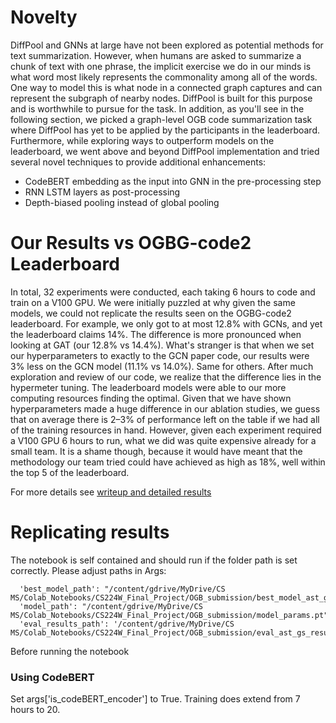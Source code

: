 # Novelty
DiffPool and GNNs at large have not been explored as potential methods for text summarization. However, when humans are asked to summarize a chunk of text with one phrase, the implicit exercise we do in our minds is what word most likely represents the commonality among all of the words. One way to model this is what node in a connected graph captures and can represent the subgraph of nearby nodes. DiffPool is built for this purpose and is worthwhile to pursue for the task.
In addition, as you'll see in the following section, we picked a graph-level OGB code summarization task where DiffPool has yet to be applied by the participants in the leaderboard. Furthermore, while exploring ways to outperform models on the leaderboard, we went above and beyond DiffPool implementation and tried several novel techniques to provide additional enhancements:
- CodeBERT embedding as the input into GNN in the pre-processing step
- RNN LSTM layers as post-processing
- Depth-biased pooling instead of global pooling

# Our Results vs OGBG-code2 Leaderboard
In total, 32 experiments were conducted, each taking 6 hours to code and train on a V100 GPU. We were initially puzzled at why given the same models, we could not replicate the results seen on the OGBG-code2 leaderboard. For example, we only got to at most 12.8% with GCNs, and yet the leaderboard claims 14%. The difference is more pronounced when looking at GAT (our 12.8% vs 14.4%). What's stranger is that when we set our hyperparameters to exactly to the GCN paper code, our results were 3% less on the GCN model (11.1% vs 14.0%). Same for others. After much exploration and review of our code, we realize that the difference lies in the hypermeter tuning. The leaderboard models were able to our more computing resources finding the optimal. Given that we have shown hyperparameters made a huge difference in our ablation studies, we guess that on average there is 2–3% of performance left on the table if we had all of the training resources in hand. However, given each experiment required a V100 GPU 6 hours to run, what we did was quite expensive already for a small team. It is a shame though, because it would have meant that the methodology our team tried could have achieved as high as 18%, well within the top 5 of the leaderboard.

For more details see [writeup and detailed results](https://medium.com/@nathanaelren/solving-ogb-function-name-prediction-using-data-augmentation-and-diffpool-hierarchical-pooling-fb20d3a688e1)

# Replicating results
The notebook is self contained and should run if the folder path is set correctly. Please adjust paths in Args:

      'best_model_path': "/content/gdrive/MyDrive/CS MS/Colab_Notebooks/CS224W_Final_Project/OGB_submission/best_model_ast_gs_params.pt"
      'model_path': "/content/gdrive/MyDrive/CS MS/Colab_Notebooks/CS224W_Final_Project/OGB_submission/model_params.pt"
      'eval_results_path': '/content/gdrive/MyDrive/CS MS/Colab_Notebooks/CS224W_Final_Project/OGB_submission/eval_ast_gs_results.pt'

Before running the notebook

### Using CodeBERT
Set args['is_codeBERT_encoder'] to True. Training does extend from 7 hours to 20.
